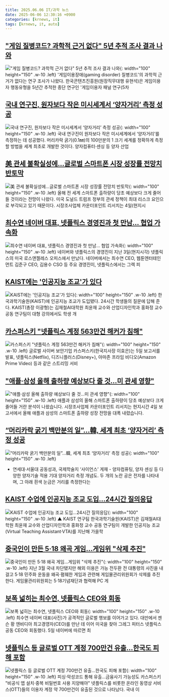 ```yaml
---
title: 2025.06.06 IT/과학 뉴스
date: 2025-06-06 12:30:16 +0900
categories: [krnews, it]
tags: [krnews, it, auto]
---
```

## ["게임 질병코드? 과학적 근거 없다" 5년 추적 조사 결과 나와](https://n.news.naver.com/mnews/article/031/0000937900)

!["게임 질병코드? 과학적 근거 없다" 5년 추적 조사 결과 나와](https://mimgnews.pstatic.net/image/origin/031/2025/06/05/937900.jpg?type=nf220_150){: width="100" height="150" .w-10 .left}
'게임이용장애(gaming disorder) 질병코드'의 과학적 근거가 없다는 연구 조사가 나왔다. 한국콘텐츠진흥원(원장직무대행 유현석)은 게임이용자 행동유형을 5년간 추적한 종단 연구인 '게임이용자 패널 연구(5차

## [국내 연구진, 원자보다 작은 미시세계서 ‘양자거리’ 측정 성공](https://n.news.naver.com/mnews/article/005/0001781418)

![국내 연구진, 원자보다 작은 미시세계서 ‘양자거리’ 측정 성공](https://mimgnews.pstatic.net/image/origin/005/2025/06/06/1781418.jpg?type=nf220_150){: width="100" height="150" .w-10 .left}
국내 연구진이 원자보다 작은 미시세계에서 ‘양자거리’를 측정하는 데 성공했다. 머리카락 굵기(0.1㎜)의 100만분의 1 크기 세계를 정확하게 측정할 방법을 세계 최초로 개발한 것이다. 양자컴퓨터·센싱 등 양자 산업

## [美 관세 불확실성에...글로벌 스마트폰 시장 성장률 전망치 반토막](https://n.news.naver.com/mnews/article/009/0005504172)

![美 관세 불확실성에...글로벌 스마트폰 시장 성장률 전망치 반토막](https://mimgnews.pstatic.net/image/origin/009/2025/06/05/5504172.jpg?type=nf220_150){: width="100" height="150" .w-10 .left}
올해 전 세계 스마트폰 출하량이 당초 예상보다 크게 줄어들 것이라는 전망이 나왔다. 미국 도널드 트럼프 정부의 관세 정책이 최대 리스크 요인으로 부각되고 있기 때문이다. 시장조사업체 카운터포인트 리서치는 4일(현지시

## [최수연 네이버 대표, 넷플릭스 경영진과 첫 만남... 협업 가속화](https://n.news.naver.com/mnews/article/417/0001081324)

![최수연 네이버 대표, 넷플릭스 경영진과 첫 만남... 협업 가속화](https://mimgnews.pstatic.net/image/origin/417/2025/06/05/1081324.jpg?type=nf220_150){: width="100" height="150" .w-10 .left}
네이버와 넷플릭스의 경영진이 지난 3일(현지시각) 넷플릭스의 미국 로스앤젤레스 오피스에서 만났다. 네이버에서는 최수연 CEO, 웹툰엔터테인먼트 김준구 CEO, 김용수 CSO 등 주요 경영진이, 넷플릭스에서는 그렉 피

## [KAIST에는 '인공지능 조교'가 있다](https://n.news.naver.com/mnews/article/031/0000937918)

![KAIST에는 '인공지능 조교'가 있다](https://mimgnews.pstatic.net/image/origin/031/2025/06/05/937918.jpg?type=nf220_150){: width="100" height="150" .w-10 .left}
한국과학기술원(KAIST)에 인공지능 조교가 도입됐다. 24시간 학생들의 질문에 답해 준다. KAIST(총장 이광형)는 김재철AI대학원 최윤재 교수와 산업디자인학과 홍화정 교수 공동 연구팀이 대형 강의에서도 학생 개

## [카스퍼스키 "넷플릭스 계정 563만건 해커가 침해"](https://n.news.naver.com/mnews/article/092/0002377203)

![카스퍼스키 "넷플릭스 계정 563만건 해커가 침해"](https://mimgnews.pstatic.net/image/origin/092/2025/06/06/2377203.jpg?type=nf220_150){: width="100" height="150" .w-10 .left}
글로벌 사이버 보안기업 카스퍼스키(한국지사장 이효은)는 5일 보고서를 발표, 넷플릭스(Netflix), 디즈니플러스(Disney+), 아마존 프라임 비디오(Amazon Prime Video) 등과 같은 스트리밍 서비

## ["애플·삼성 올해 출하량 예상보다 줄 것…미 관세 영향"](https://n.news.naver.com/mnews/article/422/0000746705)

!["애플·삼성 올해 출하량 예상보다 줄 것…미 관세 영향"](https://mimgnews.pstatic.net/image/origin/422/2025/06/05/746705.jpg?type=nf220_150){: width="100" height="150" .w-10 .left}
애플과 삼성의 올해 스마트폰 출하량이 당초 예상보다 크게 줄어들 거란 분석이 나왔습니다. 시장조사업체 카운터포인트 리서치는 현지시간 4일 보고서에서 올해 애플과 삼성의 스마트폰 출하량 성장 전망을 대폭 내렸습니다.

## [“머리카락 굵기 백만분의 일”…韓, 세계 최초 ‘양자거리’ 측정 성공](https://n.news.naver.com/mnews/article/016/0002481351)

![“머리카락 굵기 백만분의 일”…韓, 세계 최초 ‘양자거리’ 측정 성공](https://mimgnews.pstatic.net/image/origin/016/2025/06/06/2481351.jpg?type=nf220_150){: width="100" height="150" .w-10 .left}
- 연세대·서울대 공동성과, 국제학술지 ‘사이언스’ 게재 - 양자컴퓨팅, 양자 센싱 등 다양한 양자기술 적용 기대 양자거리 측정 개념도. 두 개의 노란 공은 전자를 나타내며, 그 아래 흰색 눈금은 거리를 측정한다는

## [KAIST 수업에 인공지능 조교 도입…24시간 질의응답](https://n.news.naver.com/mnews/article/055/0001264067)

![KAIST 수업에 인공지능 조교 도입…24시간 질의응답](https://mimgnews.pstatic.net/image/origin/055/2025/06/05/1264067.jpg?type=nf220_150){: width="100" height="150" .w-10 .left}
▲ KAIST 연구팀 한국과학기술원(KAIST)은 김재철AI대학원 최윤재 교수와 산업디자인학과 홍화정 교수 공동 연구팀이 개발한 인공지능 조교(Virtual Teaching Assistant·VTA)를 지난해 가을학

## [중국인이 만든 5·18 왜곡 게임…게임위 "삭제 추진"](https://n.news.naver.com/mnews/article/001/0015434468)

![중국인이 만든 5·18 왜곡 게임…게임위 "삭제 추진"](https://mimgnews.pstatic.net/image/origin/001/2025/06/05/15434468.jpg?type=nf220_150){: width="100" height="150" .w-10 .left}
지난 3월 국내 차단됐지만 해외 이용은 가능 전두환 전 대통령의 사진을 내걸고 5·18 민주화 운동을 왜곡·폄훼한 게임과 관련해 게임물관리위원회가 삭제를 추진한다. 게임물관리위원회는 5·18기념재단과 협력해 PC 게

## [보폭 넓히는 최수연, 넷플릭스 CEO와 회동](https://n.news.naver.com/mnews/article/015/0005141213)

![보폭 넓히는 최수연, 넷플릭스 CEO와 회동](https://mimgnews.pstatic.net/image/origin/015/2025/06/05/5141213.jpg?type=nf220_150){: width="100" height="150" .w-10 .left}
최수연 네이버 대표(사진)가 공격적인 글로벌 행보를 이어가고 있다. 대만에서 젠슨 황 엔비디아 최고경영자(CEO)를 만난 데 이어 미국을 찾아 그레그 피터스 넷플릭스 공동 CEO와 회동했다. 5일 네이버에 따르면 최

## [넷플릭스 등 글로벌 OTT 계정 700만건 유출…한국도 피해 포함](https://n.news.naver.com/mnews/article/629/0000396327)

![넷플릭스 등 글로벌 OTT 계정 700만건 유출…한국도 피해 포함](https://mimgnews.pstatic.net/image/origin/629/2025/06/06/396327.jpg?type=nf220_150){: width="100" height="150" .w-10 .left}
피싱·악성코드 통해 유출…금융사기 가능성도 카스퍼스키 "비공식 앱 설치·중복 비밀번호 사용 지양해야" 넷플릭스를 비롯한 온라인 동영상 서비스(OTT)들의 이용자 계정 약 700만건이 유출된 것으로 나타났다. 국내 이

